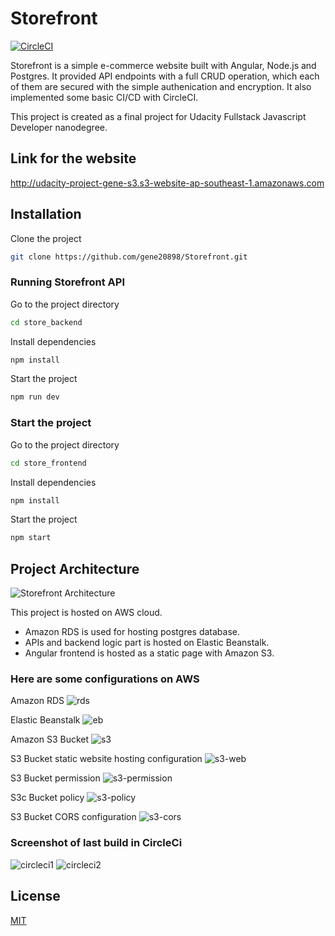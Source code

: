 # Storefront
[![CircleCI](https://circleci.com/gh/gene20898/Storefront/tree/master.svg?style=svg)](https://circleci.com/gh/gene20898/Storefront/tree/master)

Storefront is a simple e-commerce website built with Angular, Node.js and Postgres. It provided API endpoints with a full CRUD operation, which each of them are secured with the simple authenication and encryption. It also implemented some basic CI/CD with CircleCI.

This project is created as a final project for Udacity Fullstack Javascript Developer nanodegree.

## Link for the website
http://udacity-project-gene-s3.s3-website-ap-southeast-1.amazonaws.com

## Installation

Clone the project
```bash
git clone https://github.com/gene20898/Storefront.git
```
### Running Storefront API
Go to the project directory
```bash
cd store_backend
```
Install dependencies
```bash
npm install
```
Start the project
```bash
npm run dev
```
### Start the project
Go to the project directory
```bash
cd store_frontend
```
Install dependencies
```bash
npm install
```
Start the project
```bash
npm start
```
## Project Architecture
![Storefront Architecture](https://user-images.githubusercontent.com/39151382/132994233-06cd9f95-4495-41f5-a1ae-57f7aa738bc6.jpg)

This project is hosted on AWS cloud. 
- Amazon RDS is used for hosting postgres database.
- APIs and backend logic part is hosted on Elastic Beanstalk.
- Angular frontend is hosted as a static page with Amazon S3.

### Here are some configurations on AWS
Amazon RDS
![rds](https://user-images.githubusercontent.com/39151382/132993973-df36376c-8667-4036-a718-27dc78b12e8b.png)

Elastic Beanstalk
![eb](https://user-images.githubusercontent.com/39151382/132993994-f1f5da2d-9bf5-4ba4-af9a-fdffbc5e753b.png)

Amazon S3 Bucket
![s3](https://user-images.githubusercontent.com/39151382/132994001-0bb9f632-d5b0-4f3a-91fa-1b4d6da1ca82.png)

S3 Bucket static website hosting configuration
![s3-web](https://user-images.githubusercontent.com/39151382/132994018-71c97d25-eca9-4f33-bb8b-c84ab739f6d9.png)

S3 Bucket permission
![s3-permission](https://user-images.githubusercontent.com/39151382/132994023-640d4461-b0eb-4417-87ea-5166360bd6bf.png)

S3c Bucket policy
![s3-policy](https://user-images.githubusercontent.com/39151382/132994034-c17ea058-328f-465b-835e-8fb9285d2ef4.png)

S3 Bucket CORS configuration
![s3-cors](https://user-images.githubusercontent.com/39151382/132994036-b8a03f85-4ba7-4b3c-a5e3-cfbe47fdcc23.png)

### Screenshot of last build in CircleCi
![circleci1](https://user-images.githubusercontent.com/39151382/132994242-55740297-fbf7-4376-9332-02e3bce9d563.png)
![circleci2](https://user-images.githubusercontent.com/39151382/132994243-22def9c3-eff1-432f-8134-f8c5575ab2f0.png)

## License
[MIT](https://choosealicense.com/licenses/mit/)
